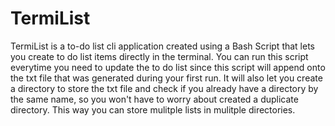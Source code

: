 # TermiList
TermiList is a to-do list cli application created using a Bash Script that lets you create to do list items directly in the terminal. You can run this script everytime you need to update the to do list since this script will append onto the txt file that was generated during your first run. It will also let you create a directory to store the txt file and check if you already have a directory by the same name, so you won't have to worry about created a duplicate directory. This way you can store mulitple lists in mulitple directories.
